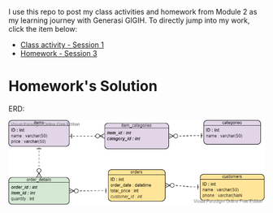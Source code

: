 I use this repo to post my class activities and homework from Module 2 as my learning journey with Generasi GIGIH. To directly jump into my work, click the item below:
* [Class activity - Session 1](./class_activity1)
* [Homework - Session 3](./homework)

# Homework's Solution
ERD:

![alt text](https://github.com/renvelvet/techclass2_yabb/blob/master/homework/images/ERD.png)